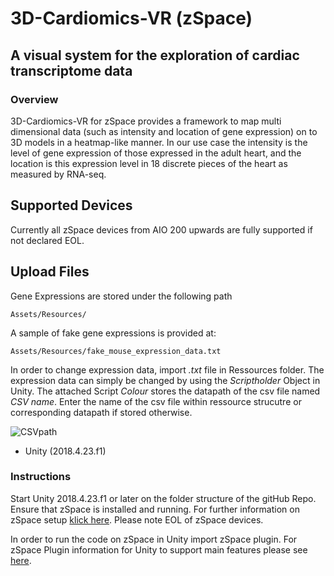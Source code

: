 # 3D-Cardiomics-VR (zSpace)
## A visual system for the exploration of cardiac transcriptome data


### Overview
3D-Cardiomics-VR for zSpace provides a framework to map multi dimensional data (such as intensity and location of gene expression) on to 3D models in a heatmap-like manner. In our use case the intensity is the level of gene expression of those expressed in the adult heart, and the location is this expression level in 18 discrete pieces of the heart as measured by RNA-seq.

## Supported Devices

Currently all zSpace devices from AIO 200 upwards are fully supported if not declared EOL.

## Upload Files

Gene Expressions are stored under the following path

```
Assets/Resources/
```

A sample of fake gene expressions is provided at:

```
Assets/Resources/fake_mouse_expression_data.txt
```

In order to change expression data, import *.txt* file in Ressources folder. The expression data can simply be changed by using the *Scriptholder* Object in Unity. The attached Script *Colour* stores the datapath of the csv file named *CSV name*. Enter the name of the csv file within ressource strucutre or corresponding datapath if stored otherwise.

![CSVpath](https://user-images.githubusercontent.com/79250095/126587353-91838b1c-c559-4013-af3b-3e2313960c66.PNG)

- Unity (2018.4.23.f1)

### Instructions
Start Unity 2018.4.23.f1 or later on the folder structure of the gitHub Repo. Ensure that zSpace is installed and running. For further information on zSpace setup [klick here](https://support.zspace.com/s/article/Setting-up-your-zSpace-Laptop-and-user-guide?language=en_US). Please note EOL of zSpace devices. 

In order to run the code on zSpace in Unity import zSpace plugin. For zSpace Plugin information for Unity to support main features please see [here](https://developer.zspace.com/docs/unity3d-setup). 

